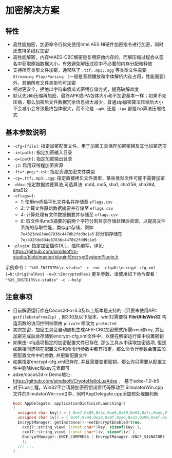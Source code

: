 # 加密解决方案

## 特性

* 高性能加密，加密命令行优先使用Intel AES NI硬件加密指令进行加密，同时还支持多线程加密
* 高性能解密，内存中AES-CBC解密是复用原始内存的，而解压缩过程会从签名中获取原始数据大小，有效避免解压过程中不必要的内存分配和释放
* 支持所有类型文件加密，通常除了 `.ttf;.mp3;.ogg` 等类型文件需要 `Streaming Play/Parsing` （一般是音频播放和字体解析内存占用，性能需要）外，其他所有文件类型均可加密
* 相对更安全，拒绝以字符串傻瓜式密钥存储方式，提高破解难度
* 默认先zlib压缩再加密，最终APK或iPA包体大小和不加密基本一样；如果不先压缩，那么加密后文件数据冗余信息极大减少，普通zip加密算法压缩后大小不会减小会导致最终包体很大，而不论是 `.apk`, 还是 `.ipa` 都是zip算法压缩格式

## 基本参数说明

* `-cfg=[file]`: 指定加密配置文件，用于加密工具保存加密密钥及其他加密选项
* `-i=[path]`: 指定加密输入目录
* `-o=[path]`: 指定加密输出目录
* `-j2`:                  启用双线程加密资源
* `-ft=*.png;*.csb`:      指定资源加密文件类型
* `-cp=.ttf;.mp3;.ogg`:   指定直接拷贝文件类型，某些类型文件可能不需要加密
* `-dda=`: 指定数据摘要算法,可选算法: md4, md5, sha1, sha256, sha384, sha512
* `-eflags=1`: 
    - *1*: 使用md5扁平化文件名并存储至 `eflags.csv`
    - *2*: 计算文件原始数据摘要并存储至 `eflags.csv`
    - *4*: 计算处理有文件数据摘要并存储至 `eflags.csv`
    - *8*: 取文件名md5摘要的前两个字符分割目录存储处理后资源，以提高文件系统的存取性能，类似git存储，例如 `7e4323de834e87836c4478b2fdd9c1e5` 将分割存储在 `7e/4323de834e87836c4478b2fdd9c1e5`
* `-plugin`: 指定加密插件DLL，插件编写，详见: https://github.com/simdsoft/x-studio/blob/master/plugin/EncryptSystemPlugin.h

 示例命令： `"%XS_INSTDIR%\x-studio" -c -enc -cfg=D:\encrypt-cfg.xml -i=D:\OriginalRes1 -o=D:\EncryptedRes1`
 更多参数，请使用如下命令查看： `"%XS_INSTDIR%\x-studio" -c --help`'

## 注意事项

* 目前解密运行库在Cocos2d-x-3.3及以上版本是支持的（只要未使用API: `getFileDataFromZip`）, 但3.10及以下版本，win32需要将 **FileUtilsWin32** 构造函数的访问控制权限由 `private` 修改为 `protected` 
* 初次加密，加密工具会自动随机生成AES-CBC加密模式所需ivec和key, 并且加密完成后会存储到encrypt-cfg.xml文件中，以便在解密运行库中设置密钥
* 如果由-cfg选项指定的加密配置文件已存在, 那么工具从中读取加密选项, 但是如果相同选项在配置文件和命令行参数中都有指定，那么命令行参数会覆盖加密配置文件中的参数, 并更新配置文件
* 如果指定encrypt-cfg.xml已存在, 并且需要变更密钥，那么你只需要从配置文件中删除ivec和key元素即可
* adxe/cocos2d-x Demo地址: https://github.com/simdsoft/CryptoHelloLuaAdxe ， 基于adxe-1.0-b5
* 对于Lua工程，Win32平台请将加密密钥设置代码移动至:SimulatorWin.cpp文件的SimulatorWin::run()中，同时AppDelegate.cpp添加预处理器判断
  ```cpp
  bool AppDelegate::applicationDidFinishLaunching()
  {
    unsigned char key[] = { 0xe7,0x89,0x5c,0xe8,0x09,0x04,0xfc,0xed,0x15,0x14,0x32,0x02,0x6e,0xd6,0xaf,0xb9,0x8d,0x42,0x09,0xc9,0xf1,0x69,0xbf,0x03,0x7f,0xb4,0x54,0xe7,0xd7,0x4a,0xf2,0xba };
    unsigned char iv[] = { 0x9f,0x9d,0xa8,0x0f,0xee,0x32,0x90,0xbf,0x62,0xf2,0x06,0x1b,0x59,0xe5,0x5f,0x37 };
    EncryptManager::getInstance()->setEncryptEnabled(true,
      cxx17::string_view{ (const char*)key, sizeof(key) },
      cxx17::string_view{ (const char*)iv, sizeof(iv) },
      EncryptManager::ENCF_COMPRESS | EncryptManager::ENCF_SIGNATURE | 5 << 16
      );
    /// ...
  }
  ```

